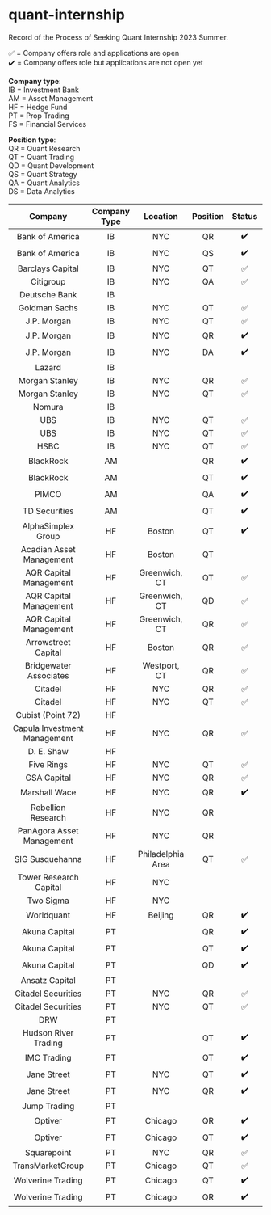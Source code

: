 # quant-internship
Record of the Process of Seeking Quant Internship 2023 Summer.

✅ = Company offers role and applications are open  
✔️ = Company offers role but applications are not open yet  

__Company type__:  
IB = Investment Bank  
AM = Asset Management  
HF = Hedge Fund  
PT = Prop Trading  
FS = Financial Services  

__Position type__:  
QR = Quant Research  
QT = Quant Trading  
QD = Quant Development  
QS = Quant Strategy  
QA = Quant Analytics  
DS = Data Analytics

| Company | Company Type | Location | Position | Status | Deadline | Apply | Progress | 
| :-----: | :----: | :----: | :----: | :----: | :----: |:----: | :----: |
| Bank of America | IB | NYC | QR | ✔️ |  | [job](https://campus.bankofamerica.com/careers/Global-Quantitative-Investment-Strategy-Research-Summer-Associate-Program-US.html) |  |
| Bank of America | IB | NYC | QS | ✔️ | | https://campus.bankofamerica.com/careers/Global-Markets-Quantitative-Strategies-Summer-Associate-Program-US.html | |
| Barclays Capital | IB | NYC | QT | ✅ |  | https://search.jobs.barclays/job/new-york/sales-and-trading-analyst-expert-summer-intern-program-2023/13015/27079294832 |  |
| Citigroup | IB | NYC | QA | ✅ |  | https://jobs.citi.com/job/new-york/quantitative-analysis-summer-analyst-north-america-2023/287/28553736048 |  |
| Deutsche Bank | IB | | | |  | https://careers.db.com/students-graduates/search-programmes/index?language_id=1#/graduate/?program=11 |  |
| Goldman Sachs | IB | NYC | QT | ✅ |  | https://goldmansachs.tal.net/vx/lang-en-GB/mobile-0/brand-2/user-3251021/xf-caeaaeb33c61/candidate/so/pm/1/pl/1/opp/2-Summer-Analyst-Summer-Associate-Internship-programs/en-GB |  |
| J.P. Morgan | IB | NYC | QT | ✅ | Oct 1  | https://careers.jpmorgan.com/global/en/students/programs/markets-summer-analyst |  |
| J.P. Morgan | IB | NYC | QR | ✔️ |  | https://careers.jpmorgan.com/global/en/students/programs/qr-summer-associate |  |
| J.P. Morgan | IB | NYC | DA | ✔️ |  | https://careers.jpmorgan.com/global/en/students/programs/data-analytics-opportunities |  |
| Lazard | IB | | | |  | https://lazard-careers.tal.net/vx/lang-en-GB/appcentre-ext/brand-4/user-4/xf-41fc224c7843/wid-2/candidate/jobboard/vacancy/2/adv/|  |
| Morgan Stanley | IB | NYC | QR | ✅ | Aug 19 | https://www.morganstanley.com/careers/students-graduates/opportunities/12854|  |
| Morgan Stanley | IB | NYC | QT | ✅ | Aug 19 | https://www.morganstanley.com/careers/students-graduates/opportunities/12830|  |
| Nomura | IB | | |  | | https://nomuracampus.tal.net/candidate/jobboard/vacancy/1/adv/?|  |
| UBS | IB | NYC | QT | ✅ | Sep 30 | https://jobs.ubs.com/TGnewUI/Search/home/HomeWithPreLoad?partnerid=25008&siteid=5131&PageType=JobDetails&jobid=254956#jobDetails=254956_5131|  |
| UBS | IB | NYC | QT | ✅ | Sep 30 | https://jobs.ubs.com/TGnewUI/Search/home/HomeWithPreLoad?partnerid=25008&siteid=5131&PageType=JobDetails&jobid=254960#jobDetails=254960_5131|  |
| HSBC | IB | NYC | QT | ✅ | Sep 30 | https://www.hsbc.com/careers/students-and-graduates/student-opportunities/markets-and-securities-services|  |
| BlackRock | AM |  | QR | ✔️ | | https://careers.blackrock.com/early-careers/#summer-analyst-program-us|  |
| BlackRock | AM |  | QT | ✔️ | | https://careers.blackrock.com/early-careers/#summer-analyst-program-us|  |
| PIMCO | AM |  | QA | ✔️ | | https://www.pimco.com/en-us/our-firm/careers/students/internships|  |
| TD Securities | AM |  | QT | ✔️ | | https://jobs.td.com/en/campus-recruitment/tds/programs/#toggle-id-3 |  |
| AlphaSimplex Group | HF | Boston  | QT | ✔️ | | https://www.alphasimplex.com/careers/internship-opportunities/ |  |
| Acadian Asset Management | HF | Boston  | QT |  | | https://www.acadian-asset.com/careers/open-positions |  |
| AQR Capital Management | HF | Greenwich, CT  | QT | ✅ | | https://careers.aqr.com/jobs/university-open-positions/greenwich-ct/2023-summer-internship-express-interest/2194349?gh_jid=2194349#/ |  |
| AQR Capital Management | HF | Greenwich, CT  | QD | ✅ | | https://careers.aqr.com/jobs/university-open-positions/greenwich-ct/2023-summer-internship-express-interest/2194349?gh_jid=2194349#/ |  |
| AQR Capital Management | HF | Greenwich, CT  | QR | ✅ | | https://careers.aqr.com/jobs/university-open-positions/greenwich-ct/2023-summer-internship-express-interest/2194349?gh_jid=2194349#/ |  |
| Arrowstreet Capital | HF | Boston  | QR | ✅ | | https://www.arrowstreetcapital.com/careers/students-and-recent-graduates/ |  |
| Bridgewater Associates | HF | Westport, CT  | QR | ✅ | | https://boards.greenhouse.io/bridgewater89/jobs/4076389002 |  |
| Citadel | HF | NYC  | QR | ✅ | | https://www.citadel.com/careers/details/quantitative-research-analyst-intern-us/ |  |
| Citadel | HF | NYC | QT | ✅ | | https://www.citadel.com/careers/details/trader-intern-us/ |  |
| Cubist (Point 72) | HF | | |  | | https://careers.point72.com/?filters=_experience=Interns%20and%20Entry%20Level_area=All%20Investment%20Services |  |
| Capula Investment Management | HF | NYC | QR | ✅ | Dec 31 | https://fsr.cvmailuk.com/capula/main.cfm?page=jobSpecific&jobId=60516&rcd=672723&queryString=groupType%5F3%3D%26groupType%5F73%3D%26groupType%5F74%3D3599%26x%2Dtoken%3Dt9k58yhk71lxihj95w46jiw9lt7loah54agn1am5 |  |
| D. E. Shaw | HF | | |  | | https://www.deshaw.com/careers/internships |  |
| Five Rings | HF | NYC | QT |✅  | | https://fiverings.avature.net/careers/FolderDetail/New-York-New-York-United-States-Quantitative-Trading-Intern-Summer-2023/586 |  |
| GSA Capital | HF | NYC | QR | ✅  | | https://www.gsacapital.com/?section=careers |  |
| Marshall Wace | HF | NYC | QR | ✔️ | | https://www.mwam.com/internships/new-york-internship/ |  |
| Rebellion Research | HF | NYC | QR |  | | https://www.rebellionresearch.com/ |  |
| PanAgora Asset Management | HF | NYC | QR |  | | https://www.panagora.com/careers-panagora-asset-management/ |  |
| SIG Susquehanna | HF | Philadelphia Area | QT | ✅ | | https://careers.sig.com/job/6289/Trading-Intern-Summer-2023-Expression-of-Interest |  |
| Tower Research Capital | HF | NYC | |  | | https://www.tower-research.com/positions |  |
| Two Sigma | HF | NYC | |  | | https://www.twosigma.com/careers/internships/ |  |
| Worldquant | HF | Beijing | QR | ✔️	 | | https://www.tower-research.com/positions |  |
| Akuna Capital | PT |   | QR | ✔️ | | https://akunacapital.com/careers#careers |  |
| Akuna Capital | PT |   | QT | ✔️ | | https://akunacapital.com/careers#careers |  |
| Akuna Capital | PT |   | QD | ✔️ | | https://akunacapital.com/careers#careers |  |
| Ansatz Capital | PT |   |  |  | | https://jobs.lever.co/ansatzcapital |  |
| Citadel Securities | PT | NYC | QR | ✅ | | https://www.citadelsecurities.com/careers/details/quantitative-research-analyst-intern-us/ |  |
| Citadel Securities| PT | NYC | QT | ✅ | |https://www.citadelsecurities.com/careers/details/trader-intern-us/ |  |
| DRW | PT | | |  | | https://drw.com/work-at-drw/interns/ |  |
| Hudson River Trading | PT | | QT | ✔️ | | https://www.hudsonrivertrading.com/campus-recruiting/ |  |
| IMC Trading | PT | | QT | ✔️ | | https://careers.imc.com/us/en/c/internships-jobs |  |
| Jane Street | PT | NYC | QT | ✔️ | | https://www.janestreet.com/join-jane-street/internships/ |  |
| Jane Street | PT | NYC | QR | ✔️ | | https://www.janestreet.com/join-jane-street/internships/ |  |
| Jump Trading | PT | |  |  | | https://www.jumptrading.com/careers/ |  |
| Optiver | PT | Chicago | QR | ✔️ | | https://www.optiver.com/working-at-optiver/career-opportunities/?filter-level=internship |  |
| Optiver | PT | Chicago | QT | ✔️ | | https://www.optiver.com/working-at-optiver/career-opportunities/?filter-level=internship |  |
| Squarepoint | PT | NYC | QR | ✅ | | https://squarepoint-capital.com/job#243853 |  |
| TransMarketGroup	 | PT | Chicago	 | QT | ✅ | | https://apply.workable.com/transmarket-operations-llc/j/79695E0F85/ |  |
| Wolverine Trading	 | PT | Chicago	 | QT | ✔️ | | https://www.wolve.com/careers#open-intern-positions |  |
| Wolverine Trading	 | PT | Chicago	 | QR | ✔️ | | https://www.wolve.com/careers#open-intern-positions |  |